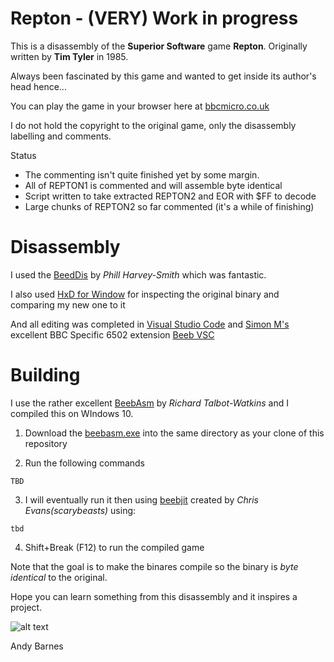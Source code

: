 # Repton - (VERY) Work in progress

This is a disassembly of the **Superior Software** game **Repton**.  Originally written by **Tim Tyler** in 1985.

Always been fascinated by this game and wanted to get inside its author's head hence...

You can play the game in your browser here at [bbcmicro.co.uk](http://www.bbcmicro.co.uk/game.php?id=266)

I do not hold the copyright to the original game, only the disassembly labelling and comments.

Status
- The commenting isn't quite finished yet by some margin.
- All of REPTON1 is commented and will assemble byte identical
- Script written to take extracted REPTON2 and EOR with $FF to decode
- Large chunks of REPTON2 so far commented (it's a while of finishing)

# Disassembly

I used the [BeedDis](https://github.com/prime6809/BeebDis) by *Phill Harvey-Smith* which was fantastic.

I also used [HxD for Window](https://mh-nexus.de/en/hxd/) for inspecting the original binary and comparing my new one to it

And all editing was completed in [Visual Studio Code](https://code.visualstudio.com/) and [Simon M's](https://github.com/simondotm) excellent BBC Specific 6502 extension [Beeb VSC](https://marketplace.visualstudio.com/items?itemName=simondotm.beeb-vsc)

# Building

I use the rather excellent [BeebAsm](https://github.com/stardot/beebasm) by *Richard Talbot-Watkins* and I compiled this on WIndows 10.

1. Download the [beebasm.exe](https://github.com/stardot/beebasm/blob/master/beebasm.exe) into the same directory as your clone of this repository

2. Run the following commands 

```TBD```

3. I will eventually run it then using [beebjit](https://github.com/scarybeasts/beebjit) created by *Chris Evans(scarybeasts)* using:

```tbd```

4. Shift+Break (F12) to run the compiled game

Note that the goal is to make the binares compile so the binary is *byte identical* to the original.

Hope you can learn something from this disassembly and it inspires a project.  

![alt text](https://github.com/ajgbarnes/repton/blob/main/repton-sprites.png "Repton Sprites")


Andy Barnes